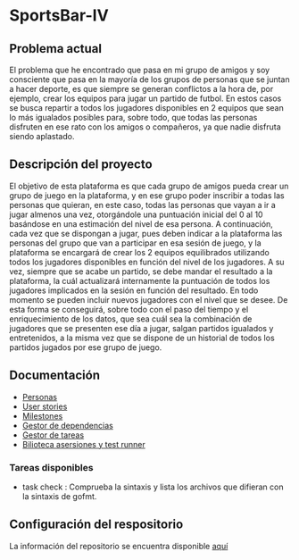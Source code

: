 # SportsBar-IV

## Problema actual
El problema que he encontrado que pasa en mi grupo de amigos y soy consciente que pasa en la mayoría de los grupos de personas que se juntan a hacer deporte, es que siempre se generan conflictos a la hora de, por ejemplo, crear los equipos para jugar un partido de futbol.
En estos casos se busca repartir a todos los jugadores disponibles en 2 equipos que sean lo más igualados posibles para, sobre todo, que todas las personas disfruten en ese rato con los amigos o compañeros, ya que nadie disfruta siendo aplastado.

## Descripción del proyecto
El objetivo de esta plataforma es que cada grupo de amigos pueda crear un grupo de juego en la plataforma, y en ese grupo poder inscribir a todas las personas que quieran, en este caso, todas las personas que vayan a ir a jugar almenos una vez, otorgándole una puntuación inicial del 0 al 10 basándose en una estimación del nivel de esa persona.
A continuación, cada vez que se dispongan a jugar, pues deben indicar a la plataforma las personas del grupo que van a participar en esa sesión de juego, y la plataforma se encargará de crear los 2 equipos equilibrados utilizando todos los jugadores disponibles en función del nivel de los jugadores.
A su vez, siempre que se acabe un partido, se debe mandar el resultado a la plataforma, la cuál actualizará internamente la puntuación de todos los jugadores implicados en la sesión en función del resultado.
En todo momento se pueden incluir nuevos jugadores con el nivel que se desee. De esta forma se conseguirá, sobre todo con el paso del tiempo y el enriquecimiento de los datos, que sea cuál sea la combinación de jugadores que se presenten ese día a jugar, salgan partidos igualados y entretenidos, a la misma vez que se dispone de un historial de todos los partidos jugados por ese grupo de juego.

## Documentación
- [Personas](https://github.com/manujurado1/SportsBar-IV/blob/Objetivo-1/docs/Personas.md)
- [User stories](https://github.com/manujurado1/SportsBar-IV/blob/Objetivo-1/docs/User_stories.md)
- [Milestones](https://github.com/manujurado1/SportsBar-IV/blob/Objetivo-1/docs/Milestones.md)
- [Gestor de dependencias](https://github.com/manujurado1/SportsBar-IV/blob/Objetivo-3/docs/Gestor_Dependencias.md)
- [Gestor de tareas](https://github.com/manujurado1/SportsBar-IV/blob/Objetivo-3/docs/Gestor_Tareas.md)
- [Bilioteca asersiones y test runner](https://github.com/manujurado1/SportsBar-IV/blob/Objetivo-4/docs/Biblioteca_Asersiones_Y_Test_Runner.md)

### Tareas disponibles
- task check : Comprueba la sintaxis y lista los archivos que difieran con la sintaxis de gofmt.

## Configuración del respositorio
La información del repositorio se encuentra disponible [aquí](https://github.com/manujurado1/SportsBar-IV/blob/Objetivo-0/docs/Configuracion_Repositorio.md)
